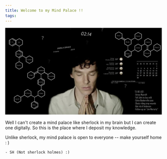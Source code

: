 ```yaml
---
title: Welcome to my Mind Palace !!
tags:
---
```

<img src="https://raw.githubusercontent.com/saurabhhirugade/notes/refs/heads/main/mindpalace.jpg">

Well I can't create a mind palace like sherlock in my brain but I can create one digitally. So this is the place where I deposit my knowledge. 

Unlike sherlock, my mind palace is open to everyone -- make yourself home : ) 


```poetry
- SH (Not sherlock holmes) :)
```
